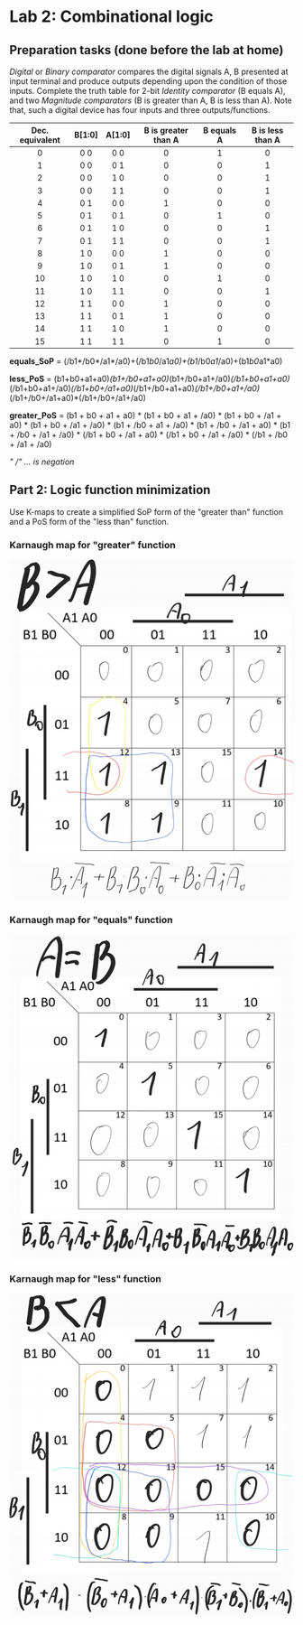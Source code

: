 # Lab 2: Combinational logic

## Preparation tasks (done before the lab at home)

*Digital* or *Binary comparator* compares the digital signals A, B presented at input terminal and produce outputs depending upon the condition of those inputs. Complete the truth table for 2-bit *Identity comparator* (B equals A), and two *Magnitude comparators* (B is greater than A, B is less than A). Note that, such a digital device has four inputs and three outputs/functions.

| **Dec. equivalent** | **B[1:0]** | **A[1:0]** | **B is greater than A** | **B equals A** | **B is less than A** |
| :-: | :-: | :-: | :-: | :-: | :-: |
| 0 | 0 0 | 0 0 | 0 | 1 | 0 |
| 1 | 0 0 | 0 1 | 0 | 0 | 1 |
| 2 | 0 0 | 1 0 | 0 | 0 | 1 |
| 3 | 0 0 | 1 1 | 0 | 0 | 1 |
| 4 | 0 1 | 0 0 | 1 | 0 | 0 |
| 5 | 0 1 | 0 1 | 0 | 1 | 0 |
| 6 | 0 1 | 1 0 | 0 | 0 | 1 |
| 7 | 0 1 | 1 1 | 0 | 0 | 1 |
| 8 | 1 0 | 0 0 | 1 | 0 | 0 |
| 9 | 1 0 | 0 1 | 1 | 0 | 0 |
| 10 | 1 0 | 1 0 | 0 | 1 | 0 |
| 11 | 1 0 | 1 1 | 0 | 0 | 1 |
| 12 | 1 1 | 0 0 | 1 | 0 | 0 |
| 13 | 1 1 | 0 1 | 1 | 0 | 0 |
| 14 | 1 1 | 1 0 | 1 | 0 | 0 |
| 15 | 1 1 | 1 1 | 0 | 1 | 0 |


**equals_SoP** = (/b1*/b0*/a1*/a0)+(/b1*b0*/a1*a0)+(b1*/b0*a1*/a0)+(b1*b0*a1*a0)

**less_PoS** = (b1+b0+a1+a0)*(b1+/b0+a1+a0)*(b1+/b0+a1+/a0)*(/b1+b0+a1+a0)*(/b1+b0+a1+/a0)*(/b1+b0+/a1+a0)*(/b1+/b0+a1+a0)*(/b1+/b0+a1+/a0)*(/b1+/b0+/a1+a0)*(/b1+/b0+/a1+/a0)

**greater_PoS** = (b1 + b0 + a1 + a0) * (b1 + b0 + a1 + /a0) * (b1 + b0 + /a1 + a0) * (b1 + b0 + /a1 + /a0) * (b1 + /b0 + a1 + /a0) * 
            (b1 + /b0 + /a1 + a0) * (b1 + /b0 + /a1 + /a0) * (/b1 + b0 + /a1 + a0) * (/b1 + b0 + /a1 + /a0) * (/b1 + /b0 + /a1 + /a0)

*" /" ... is negation*


## Part 2: Logic function minimization

Use K-maps to create a simplified SoP form of the "greater than" function and a PoS form of the "less than" function.

### Karnaugh map for "greater" function
![Karnaugh map for "greater" function](IMAGES/1.jpg)

### Karnaugh map for "equals" function
![Karnaugh map for "equals" function](IMAGES/2.jpg)

### Karnaugh map for "less" function
![Karnaugh map for "less" function](IMAGES/3.jpg)





